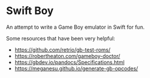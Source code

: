 # Swift Boy

An attempt to write a Game Boy emulator in Swift for fun.

Some resources that have been very helpful:

 - https://github.com/retrio/gb-test-roms/
 - https://robertheaton.com/gameboy-doctor/
 - https://gbdev.io/pandocs/Specifications.html
 - https://meganesu.github.io/generate-gb-opcodes/ 
